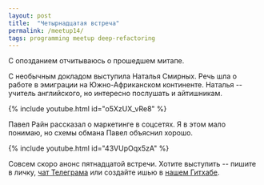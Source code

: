 ```yaml
---
layout: post
title:  "Четырнадцатая встреча"
permalink: /meetup14/
tags: programming meetup deep-refactoring
---
```


[url-telegram]: https://telegram.me/deeprefactoring
[url-github]: https://github.com/deeprefactoring/deeprefactoring.github.io/issues

С опозданием отчитываюсь о прошедшем митапе.

С необычным докладом выступила Наталья Смирных. Речь шла о работе в эмиграции на
Южно-Африканском континенте. Наталья -- учитель английского, но интересно
послушать и айтишникам.

{% include youtube.html id="o5XzUX_vRe8" %}

Павел Райн рассказал о маркетинге в соцсетях. Я в этом мало понимаю, но схемы
обмана Павел объяснил хорошо.

{% include youtube.html id="43VUpOqx5zA" %}

Совсем скоро анонс пятнадцатой встречи. Хотите выступить -- пишите в личку,
[чат Телеграма][url-telegram] или создайте ишью в [нашем Гитхабе][url-github].

